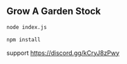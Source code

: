  ## Grow A Garden Stock 
 ```bash
node index.js
```
```bash
npm install
```
support https://discord.gg/kCryJ8zPwy
